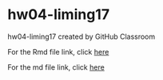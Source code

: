# hw04-liming17
hw04-liming17 created by GitHub Classroom

For the Rmd file link, click [here](https://github.com/STAT545-UBC-students/hw04-liming17/blob/master/hw04_Liming%20Liu.Rmd)

For the md file link, click [here](https://github.com/STAT545-UBC-students/hw04-liming17/blob/master/hw04_Liming_Liu.md)
